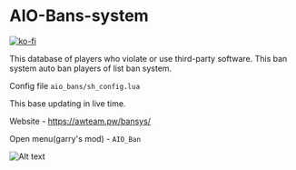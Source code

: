 # AIO-Bans-system

[![ko-fi](https://www.ko-fi.com/img/githubbutton_sm.svg)](https://ko-fi.com/B0B4188C3)

This database of players who violate or use third-party software.
This ban system auto ban players of list ban system.

Config file `aio_bans/sh_config.lua`


This base updating in live time.

Website - https://awteam.pw/bansys/

Open menu(garry's mod) - `AIO_Ban`

![Alt text](https://i.imgur.com/sIxGCep.png?raw=true "Title")
